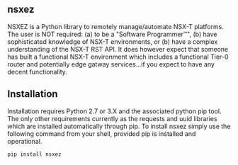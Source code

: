 ## nsxez

NSXEZ is a Python library to remotely manage/automate NSX-T platforms. The user is NOT required: (a) to be a "Software Programmer™", (b) have sophisticated knowledge of NSX-T environments, or (b) have a complex understanding of the NSX-T RST API. It does however expect that someone has built a functional NSX-T environment which includes a functional Tier-0 router and potentially edge gatway services...if you expect to have any decent functionality. 


## Installation

Installation requires Python 2.7 or 3.X and the associated python pip tool. The only other requirements currently as the requests and uuid libraries which are installed automatically through pip. To install nsxez simply use the following command from your shell, provided pip is installed and operational. 

`
pip install nsxez
`
